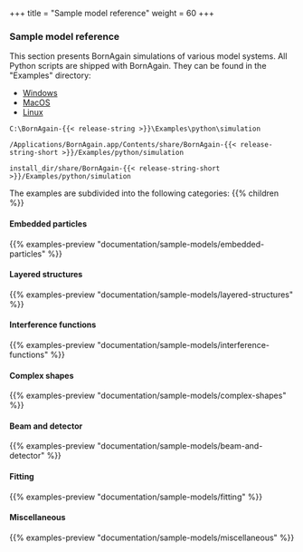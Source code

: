 +++
title = "Sample model reference"
weight = 60
+++

### Sample model reference

This section presents BornAgain simulations of various model systems. All Python scripts are shipped with BornAgain. They can be found in the "Examples" directory:

<!-- Nav tabs -->
<ul class="nav nav-tabs" id="OperationSystemTab" role="tablist">
  <li class="nav-item">
    <a class="nav-link active" id="home-tab" data-toggle="tab" href="#Windows" role="tab" aria-controls="windows" aria-selected="true">Windows</a>
  </li>
  <li class="nav-item">
    <a class="nav-link" id="profile-tab" data-toggle="tab" href="#MacOS" role="tab" aria-controls="macos" aria-selected="false">MacOS</a>
  </li>
  <li class="nav-item">
    <a class="nav-link" id="messages-tab" data-toggle="tab" href="#Linux" role="tab" aria-controls="linux" aria-selected="false">Linux</a>
  </li>
</ul>

<!-- Tab panes -->
<div class="tab-content id="OperationSystemTabContent">
  <div class="tab-pane active" id="Windows" role="tabpanel" aria-labelledby="windows-tab">
    <p><pre><code>C:\BornAgain-{{< release-string >}}\Examples\python\simulation</code></pre></p>
  </div>
  <div class="tab-pane" id="MacOS" role="tabpanel" aria-labelledby="macos-tab">
    <p><pre><code>/Applications/BornAgain.app/Contents/share/BornAgain-{{< release-string-short >}}/Examples/python/simulation</code></pre></p>  
  </div>
  <div class="tab-pane" id="Linux" role="tabpanel" aria-labelledby="linux-tab">
    <p><pre><code>install_dir/share/BornAgain-{{< release-string-short >}}/Examples/python/simulation</code></pre></p>  
  </div>
</div>


The examples are subdivided into the following categories:
{{% children %}}

#### Embedded particles

{{% examples-preview "documentation/sample-models/embedded-particles" %}}

#### Layered structures

{{% examples-preview "documentation/sample-models/layered-structures" %}}

#### Interference functions

{{% examples-preview "documentation/sample-models/interference-functions" %}}

#### Complex shapes

{{% examples-preview "documentation/sample-models/complex-shapes" %}}

#### Beam and detector

{{% examples-preview "documentation/sample-models/beam-and-detector" %}}

#### Fitting

{{% examples-preview "documentation/sample-models/fitting" %}}

#### Miscellaneous

{{% examples-preview "documentation/sample-models/miscellaneous" %}}
